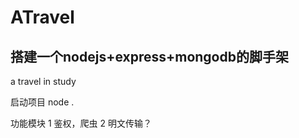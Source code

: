 # ATravel
## 搭建一个nodejs+express+mongodb的脚手架
a travel in study

启动项目
node .

功能模块
1 鉴权，爬虫
2 明文传输？

 
